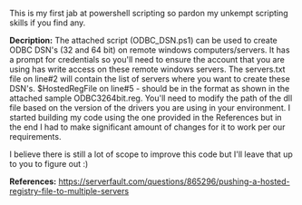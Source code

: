 This is my first jab at powershell scripting so pardon my unkempt scripting skills if you find any.

**Decription:**
The attached script (ODBC_DSN.ps1) can be used to create ODBC DSN's (32 and 64 bit) on remote windows computers/servers.
It has a prompt for credentials so you'll need to ensure the account that you are using has write access on these remote windows servers.
The servers.txt file on line#2 will contain the list of servers where you want to create these DSN's.
$HostedRegFile on line#5 - should be in the format as shown in the attached sample ODBC3264bit.reg. You'll need to modify the path of the dll file based on the version of the drivers you are using in your environment. I started building my code using the one provided in the References but in the end I had to make significant amount of changes for it to work per our requirements. 

I believe there is still a lot of scope to improve this code but I'll leave that up to you to figure out :)

**References:**
https://serverfault.com/questions/865296/pushing-a-hosted-registry-file-to-multiple-servers
